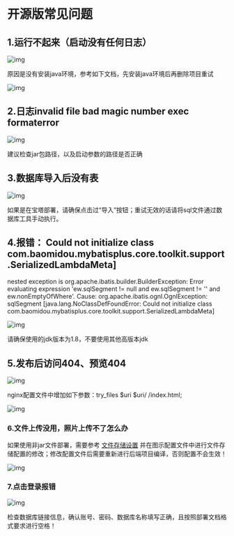 # 开源版常见问题

## 1.运行不起来（启动没有任何日志）

![img](https://oss.tduckcloud.com/wps96.jpg)

原因是没有安装java环境，参考如下文档，先安装java环境后再删除项目重试

![img](https://oss.tduckcloud.com/wps97.jpg)

## 2.日志invalid file bad magic number exec formaterror

![img](https://oss.tduckcloud.com/wps98.jpg)

建议检查jar包路径，以及启动参数的路径是否正确

## 3.数据库导入后没有表

![img](https://oss.tduckcloud.com/wps99.jpg)

如果是在宝塔部署，请确保点击过“导入”按钮；重试无效的话请将sql文件通过数据库工具手动执行。

## 4.报错： Could not initialize class com.baomidou.mybatisplus.core.toolkit.support.SerializedLambdaMeta]

nested exception is org.apache.ibatis.builder.BuilderException: Error evaluating expression 'ew.sqlSegment != null and ew.sqlSegment != '' and ew.nonEmptyOfWhere'. Cause: org.apache.ibatis.ognl.OgnlException: sqlSegment [java.lang.NoClassDefFoundError: Could not initialize class com.baomidou.mybatisplus.core.toolkit.support.SerializedLambdaMeta]

![img](https://oss.tduckcloud.com/wps100.jpg)

请确保使用的jdk版本为1.8，不要使用其他高版本jdk

## 5.发布后访问404、预览404

![img](https://oss.tduckcloud.com/wps101.jpg)

nginx配置文件中增加如下参数：try_files $uri $uri/ /index.html;

![img](https://oss.tduckcloud.com/wps102.jpg)

### 6.文件上传没用，照片上传不了怎么办

如果使用非jar文件部署，需要参考 [文件存储设置](https://www.yuque.com/tduck/home/hg5u8x) 并在图示配置文件中进行文件存储配置的修改；修改配置文件后需要重新进行后端项目编译，否则配置不会生效！

![img](https://oss.tduckcloud.com/wps103.jpg)

### 7.点击登录报错

![img](https://oss.tduckcloud.com/wps104.jpg)

检查数据库链接信息，确认账号、密码、数据库名称填写正确，且按照部署文档格式要求进行空格！

